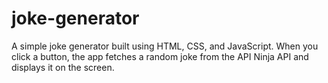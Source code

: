 # joke-generator
A simple joke generator built using HTML, CSS, and JavaScript. When you click a button, the app fetches a random joke from the API Ninja API and displays it on the screen.

